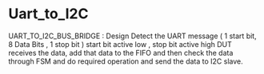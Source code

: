 # Uart_to_I2C
UART_TO_I2C_BUS_BRIDGE : Design
Detect the UART message ( 1 start bit, 8 Data Bits , 1 stop bit )
start bit active low , stop bit active high
DUT receives the data, add that data to the FIFO and then check the data through FSM and do required operation and send the data to I2C slave.
